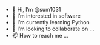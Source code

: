 - 👋 Hi, I’m @sum1031
- 👀 I’m interested in software
- 🌱 I’m currently learning Python
- 💞️ I’m looking to collaborate on ...
- 📫 How to reach me ...

<!---
sum1031/sum1031 is a ✨ special ✨ repository because its `README.md` (this file) appears on your GitHub profile.
You can click the Preview link to take a look at your changes.
--->
